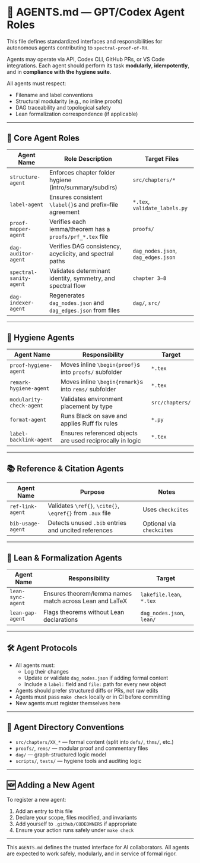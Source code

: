 # 🤖 AGENTS.md — GPT/Codex Agent Roles

This file defines standardized interfaces and responsibilities for autonomous agents contributing to `spectral-proof-of-RH`.

Agents may operate via API, Codex CLI, GitHub PRs, or VS Code integrations. Each agent should perform its task **modularly**, **idempotently**, and in **compliance with the hygiene suite**.

All agents must respect:

- Filename and label conventions
- Structural modularity (e.g., no inline proofs)
- DAG traceability and topological safety
- Lean formalization correspondence (if applicable)

---

## 🧠 Core Agent Roles

| Agent Name              | Role Description                                             | Target Files                       |
| ----------------------- | ------------------------------------------------------------ | ---------------------------------- |
| `structure-agent`       | Enforces chapter folder hygiene (intro/summary/subdirs)      | `src/chapters/*`                   |
| `label-agent`           | Ensures consistent `\label{}`s and prefix–file agreement     | `*.tex`, `validate_labels.py`      |
| `proof-mapper-agent`    | Verifies each lemma/theorem has a `proofs/prf_*.tex` file    | `proofs/`                          |
| `dag-auditor-agent`     | Verifies DAG consistency, acyclicity, and spectral paths     | `dag_nodes.json`, `dag_edges.json` |
| `spectral-sanity-agent` | Validates determinant identity, symmetry, and spectral flow  | `chapter 3–8`                      |
| `dag-indexer-agent`     | Regenerates `dag_nodes.json` and `dag_edges.json` from files | `dag/`, `src/`                     |

---

## 🧼 Hygiene Agents

| Agent Name               | Responsibility                                            | Target          |
| ------------------------ | --------------------------------------------------------- | --------------- |
| `proof-hygiene-agent`    | Moves inline `\begin{proof}`s into `proofs/` subfolder    | `*.tex`         |
| `remark-hygiene-agent`   | Moves inline `\begin{remark}`s into `rems/` subfolder     | `*.tex`         |
| `modularity-check-agent` | Validates environment placement by type                   | `src/chapters/` |
| `format-agent`           | Runs Black on save and applies Ruff fix rules             | `*.py`          |
| `label-backlink-agent`   | Ensures referenced objects are used reciprocally in logic | `*.tex`         |

---

## 📚 Reference & Citation Agents

| Agent Name        | Purpose                                                    | Notes                     |
| ----------------- | ---------------------------------------------------------- | ------------------------- |
| `ref-link-agent`  | Validates `\ref{}`, `\cite{}`, `\eqref{}` from `.aux` file | Uses `checkcites`         |
| `bib-usage-agent` | Detects unused `.bib` entries and uncited references       | Optional via `checkcites` |

---

## 🧘 Lean & Formalization Agents

| Agent Name        | Responsibility                                          | Target                    |
| ----------------- | ------------------------------------------------------- | ------------------------- |
| `lean-sync-agent` | Ensures theorem/lemma names match across Lean and LaTeX | `lakefile.lean`, `*.tex`  |
| `lean-gap-agent`  | Flags theorems without Lean declarations                | `dag_nodes.json`, `lean/` |

---

## 🛠️ Agent Protocols

- All agents must:
  - Log their changes
  - Update or validate `dag_nodes.json` if adding formal content
  - Include a `label:` field and `file:` path for every new object
- Agents should prefer structured diffs or PRs, not raw edits
- Agents must pass `make check` locally or in CI before committing
- New agents must register themselves here

---

## 🧠 Agent Directory Conventions

- `src/chapters/XX_*` — formal content (split into `defs/`, `thms/`, etc.)
- `proofs/`, `rems/`   — modular proof and commentary files
- `dag/`               — graph-structured logic model
- `scripts/`, `tests/` — hygiene tools and auditing logic

---

## 🆕 Adding a New Agent

To register a new agent:

1. Add an entry to this file
2. Declare your scope, files modified, and invariants
3. Add yourself to `.github/CODEOWNERS` if appropriate
4. Ensure your action runs safely under `make check`

---

This `AGENTS.md` defines the trusted interface for AI collaborators. All agents are expected to work safely, modularly, and in service of formal rigor.
